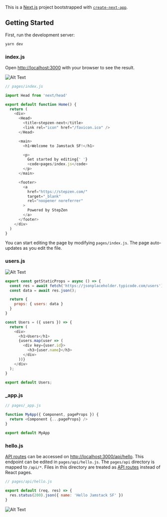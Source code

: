 This is a [Next.js](https://nextjs.org/) project bootstrapped with [`create-next-app`](https://github.com/vercel/next.js/tree/canary/packages/create-next-app).

## Getting Started

First, run the development server:

```bash
yarn dev
```

### index.js

Open [http://localhost:3000](http://localhost:3000) with your browser to see the result.

![Alt Text](https://dev-to-uploads.s3.amazonaws.com/i/43lisl7h17b7bzkb0wju.jpg)

```javascript
// pages/index.js

import Head from 'next/head'

export default function Home() {
  return (
    <div>
      <Head>
        <title>stepzen-next</title>
        <link rel="icon" href="/favicon.ico" />
      </Head>

      <main>
        <h1>Welcome to Jamstack SF!</h1>

        <p>
          Get started by editing{' '}
          <code>pages/index.js</code>
        </p>
      </main>

      <footer>
        <a
          href="https://stepzen.com/"
          target="_blank"
          rel="noopener noreferrer"
        >
          Powered by StepZen
        </a>
      </footer>
    </div>
  )
}
```

You can start editing the page by modifying `pages/index.js`. The page auto-updates as you edit the file.

### users.js

![Alt Text](https://dev-to-uploads.s3.amazonaws.com/i/4mxxqk0qhw8r5fpiwjlo.jpg)

```javascript
export const getStaticProps = async () => {
  const res = await fetch('https://jsonplaceholder.typicode.com/users');
  const data = await res.json();

  return {
    props: { users: data }
  }
}

const Users = ({ users }) => {
  return (
    <div>
      <h1>Users</h1>
      {users.map(user => (
        <div key={user.id}>
          <h3>{user.name}</h3>
        </div>
      ))}
    </div>
  );
}
 
export default Users;
```

### _app.js

```javascript
// pages/_app.js

function MyApp({ Component, pageProps }) {
  return <Component {...pageProps} />
}

export default MyApp
```

### hello.js

[API routes](https://nextjs.org/docs/api-routes/introduction) can be accessed on [http://localhost:3000/api/hello](http://localhost:3000/api/hello). This endpoint can be edited in `pages/api/hello.js`. The `pages/api` directory is mapped to `/api/*`. Files in this directory are treated as [API routes](https://nextjs.org/docs/api-routes/introduction) instead of React pages.

```javascript
// pages/api/hello.js

export default (req, res) => {
  res.status(200).json({ name: 'Hello Jamstack SF' })
}
```

![Alt Text](https://dev-to-uploads.s3.amazonaws.com/i/8o8tyux37vm12gsr2xsv.jpg)
